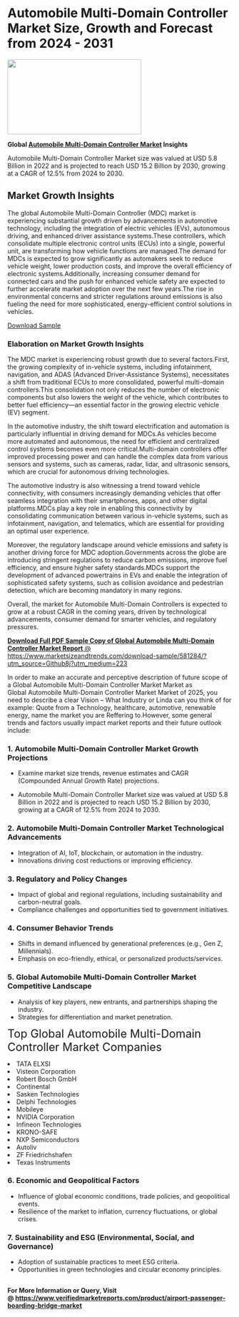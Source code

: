 <H1>Automobile Multi-Domain Controller Market Size, Growth and Forecast from 2024 - 2031</H1><img class="aligncenter size-medium wp-image-584254" src="https://thirdeyenews.in/wp-content/uploads/2024/09/Global-Market-Research-300x168.jpeg" alt="" width="300" height="168" /><p><strong>Global&nbsp;<a href="https://www.marketsizeandtrends.com/download-sample/581284/?utm_source=Github8j?utm_medium=223">Automobile Multi-Domain Controller Market</a> Insights</strong></p><p>Automobile Multi-Domain Controller Market size was valued at USD 5.8 Billion in 2022 and is projected to reach USD 15.2 Billion by 2030, growing at a CAGR of 12.5% from 2024 to 2030.</p><p><h2>Market Growth Insights</h2> <p>The global Automobile Multi-Domain Controller (MDC) market is experiencing substantial growth driven by advancements in automotive technology, including the integration of electric vehicles (EVs), autonomous driving, and enhanced driver assistance systems.These controllers, which consolidate multiple electronic control units (ECUs) into a single, powerful unit, are transforming how vehicle functions are managed.The demand for MDCs is expected to grow significantly as automakers seek to reduce vehicle weight, lower production costs, and improve the overall efficiency of electronic systems.Additionally, increasing consumer demand for connected cars and the push for enhanced vehicle safety are expected to further accelerate market adoption over the next few years.The rise in environmental concerns and stricter regulations around emissions is also fueling the need for more sophisticated, energy-efficient control solutions in vehicles.</p> <p><a href="#">Download Sample</a></p> <h3>Elaboration on Market Growth Insights</h3> <p>The MDC market is experiencing robust growth due to several factors.First, the growing complexity of in-vehicle systems, including infotainment, navigation, and ADAS (Advanced Driver-Assistance Systems), necessitates a shift from traditional ECUs to more consolidated, powerful multi-domain controllers.This consolidation not only reduces the number of electronic components but also lowers the weight of the vehicle, which contributes to better fuel efficiency—an essential factor in the growing electric vehicle (EV) segment.</p> <p>In the automotive industry, the shift toward electrification and automation is particularly influential in driving demand for MDCs.As vehicles become more automated and autonomous, the need for efficient and centralized control systems becomes even more critical.Multi-domain controllers offer improved processing power and can handle the complex data from various sensors and systems, such as cameras, radar, lidar, and ultrasonic sensors, which are crucial for autonomous driving technologies.</p> <p>The automotive industry is also witnessing a trend toward vehicle connectivity, with consumers increasingly demanding vehicles that offer seamless integration with their smartphones, apps, and other digital platforms.MDCs play a key role in enabling this connectivity by consolidating communication between various in-vehicle systems, such as infotainment, navigation, and telematics, which are essential for providing an optimal user experience.</p> <p>Moreover, the regulatory landscape around vehicle emissions and safety is another driving force for MDC adoption.Governments across the globe are introducing stringent regulations to reduce carbon emissions, improve fuel efficiency, and ensure higher safety standards.MDCs support the development of advanced powertrains in EVs and enable the integration of sophisticated safety systems, such as collision avoidance and pedestrian detection, which are becoming mandatory in many regions.</p> <p>Overall, the market for Automobile Multi-Domain Controllers is expected to grow at a robust CAGR in the coming years, driven by technological advancements, consumer demand for smarter vehicles, and regulatory pressures.</p> <p><a href="#"></p><p><span class=""><strong>Download Full PDF Sample Copy of Global Automobile Multi-Domain Controller Market Report</strong> @ <a href="https://www.marketsizeandtrends.com/download-sample/581284/?utm_source=Github8j?utm_medium=223" target="_blank">https://www.marketsizeandtrends.com/download-sample/581284/?utm_source=Github8j?utm_medium=223</a></span></p><p>In order to make an accurate and perceptive description of future scope of a Global&nbsp;Automobile Multi-Domain Controller Market Market as Global&nbsp;Automobile Multi-Domain Controller Market Market of 2025, you need to describe a clear Vision &ndash; What Industry or Linda can you think of for example: Quote from a Technology, healthcare, automotive, renewable energy, name the market you are Reffering to.However, some general trends and factors usually impact market reports and their future outlook include:</p><h3>1.&nbsp;<strong>Automobile Multi-Domain Controller Market Growth Projections</strong></h3><ul><li>Examine market size trends, revenue estimates and CAGR (Compounded Annual Growth Rate) projections.</li><li><p>Automobile Multi-Domain Controller Market size was valued at USD 5.8 Billion in 2022 and is projected to reach USD 15.2 Billion by 2030, growing at a CAGR of 12.5% from 2024 to 2030.</p></li></ul><h3>2.&nbsp;<strong>Automobile Multi-Domain Controller Market Technological Advancements</strong></h3><ul><li>Integration of AI, IoT, blockchain, or automation in the industry.</li><li>Innovations driving cost reductions or improving efficiency.</li></ul><h3>3.&nbsp;<strong>Regulatory and Policy Changes</strong></h3><ul><li>Impact of global and regional regulations, including sustainability and carbon-neutral goals.</li><li>Compliance challenges and opportunities tied to government initiatives.</li></ul><h3>4.&nbsp;<strong>Consumer Behavior Trends</strong></h3><ul><li>Shifts in demand influenced by generational preferences (e.g., Gen Z, Millennials).</li><li>Emphasis on eco-friendly, ethical, or personalized products/services.</li></ul><h3>5.&nbsp;<strong>Global Automobile Multi-Domain Controller Market Competitive Landscape</strong></h3><ul><li>Analysis of key players, new entrants, and partnerships shaping the industry.</li><li>Strategies for differentiation and market penetration.</li></ul><p data-pm-slice="1 1 []"><span style="color: inherit; font-family: inherit; font-size: 25px;">Top Global Automobile Multi-Domain Controller Market Companies</span></p><div class="" data-test-id=""><p><li>TATA ELXSI</li><li> Visteon Corporation</li><li> Robert Bosch GmbH</li><li> Continental</li><li> Sasken Technologies</li><li> Delphi Technologies</li><li> Mobileye</li><li> NVIDIA Corporation</li><li> Infineon Technologies</li><li> KRONO-SAFE</li><li> NXP Semiconductors</li><li> Autoliv</li><li> ZF Friedrichshafen</li><li> Texas Instruments</li></p></div><h3>6.&nbsp;<strong>Economic and Geopolitical Factors</strong></h3><ul><li>Influence of global economic conditions, trade policies, and geopolitical events.</li><li>Resilience of the market to inflation, currency fluctuations, or global crises.</li></ul><h3>7.&nbsp;<strong>Sustainability and ESG (Environmental, Social, and Governance)</strong></h3><ul><li>Adoption of sustainable practices to meet ESG criteria.</li><li>Opportunities in green technologies and circular economy principles.</li></ul><h2><strong style="font-size: 14px;">For More Information or Query, Visit @&nbsp;</strong><a style="background-color: #ffffff; font-size: 14px;" href="https://www.marketsizeandtrends.com/report/automobile-multi-domain-controller-market/" target="_blank">https://www.verifiedmarketreports.com/product/airport-passenger-boarding-bridge-market</a></h2>